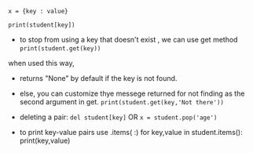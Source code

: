`x = {key : value}`

`print(student[key])`


- to stop from using a key that doesn't exist , we can use  get method
`print(student.get(key))`

when used this way,
- returns "None" by default if the key is not found.
- else, you can customize thye messege returned for not finding as the second argument in get.
`print(student.get(key,'Not there'))`

- deleting a pair:
`del student[key]`
OR
`x = student.pop('age')`

- to print key-value pairs use .items( :)
for key,value in student.items():
	print(key,value)